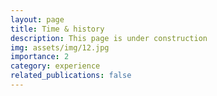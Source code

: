 ```yaml
---
layout: page
title: Time & history
description: This page is under construction
img: assets/img/12.jpg
importance: 2
category: experience
related_publications: false
---
```



